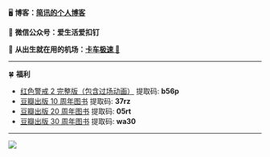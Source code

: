 🖥 **博客：[简讯的个人博客](https://lijianxun.top)**

💾 **微信公众号：爱生活爱扣钉**

📡 **从出生就在用的机场：[卡车极速 🚀](https://kcssr.me/auth/register?code=jUqG)**

------

🍀 **福利**

- [红色警戒 2 完整版（包含过场动画）](https://www.aliyundrive.com/s/rMQpBSXvcrN) 提取码: **b56p**
- [豆瓣出版 10 周年图书](https://www.aliyundrive.com/s/ATx9mahc4dh) 提取码: **37rz**
- [豆瓣出版 20 周年图书](https://www.aliyundrive.com/s/tp6D5h9GDEh) 提取码: **05rt**
- [豆瓣出版 30 周年图书](https://www.aliyundrive.com/s/RsausfDimoU) 提取码: **wa30**

------

![](https://s2.loli.net/2022/04/30/tHkiOFDYy18ISo2.jpg)
